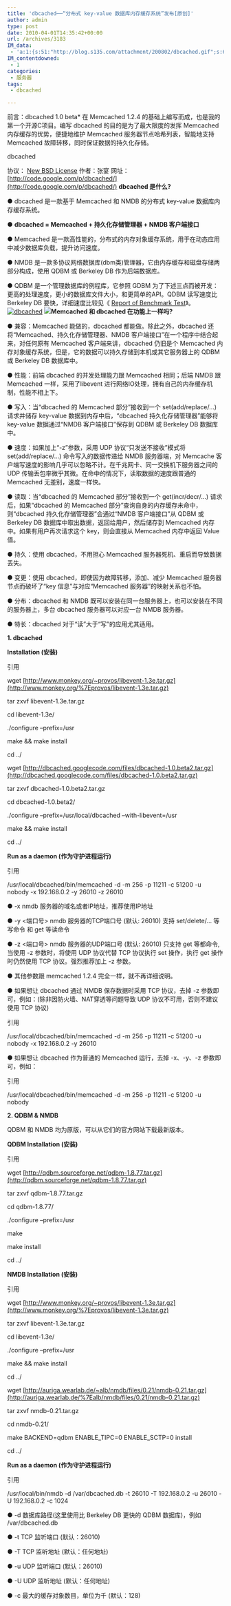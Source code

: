 ```yaml
---
title: 'dbcached──“分布式 key-value 数据库内存缓存系统”发布[原创]'
author: admin
type: post
date: 2010-04-01T14:35:42+00:00
url: /archives/3183
IM_data:
 - 'a:1:{s:51:"http://blog.s135.com/attachment/200802/dbcached.gif";s:68:"http://blog.haohtml.com/wp-content/uploads/2011/03/a725_dbcached.gif";}'
IM_contentdowned:
 - 1
categories:
 - 服务器
tags:
 - dbcached

---
```


前言：dbcached 1.0 beta* 在 Memcached 1.2.4 的基础上编写而成，也是我的第一个开源C项目。编写 dbcached 的目的是为了最大限度的发挥 Memcached 内存缓存的优势，便捷地维护 Memcached 服务器节点哈希列表，智能地支持 Memcached 故障转移，同时保证数据的持久化存储。

dbcached

协议： [New BSD License](http://www.opensource.org/licenses/bsd-license.php)
作者：张宴
网址： [http://code.google.com/p/dbcached/](http://code.google.com/p/dbcached/) **dbcached 是什么?**

● dbcached 是一款基于 Memcached 和 NMDB 的分布式 key-value 数据库内存缓存系统。

● **dbcached = Memcached + 持久化存储管理器 + NMDB 客户端接口**

● Memcached 是一款高性能的，分布式的内存对象缓存系统，用于在动态应用中减少数据库负载，提升访问速度。

● NMDB 是一款多协议网络数据库(dbm类)管理器，它由内存缓存和磁盘存储两部分构成，使用 QDBM 或 Berkeley DB 作为后端数据库。

● QDBM 是一个管理数据库的例程库，它参照 GDBM 为了下述三点而被开发：更高的处理速度，更小的数据库文件大小，和更简单的API。QDBM 读写速度比 Berkeley DB 要快，详细速度比较见《 [Report of Benchmark Test](http://qdbm.sourceforge.net/benchmark.pdf)》。 [![dbcached](http://blog.haohtml.com/wp-content/uploads/2010/04/dbcached.gif)](http://blog.haohtml.com/wp-content/uploads/2010/04/dbcached.gif) ![](http://blog.s135.com/attachment/200802/dbcached.gif)**Memcached 和 dbcached 在功能上一样吗?**

● 兼容：Memcached 能做的，dbcached 都能做。除此之外，dbcached 还将“Memcached、持久化存储管理器、NMDB 客户端接口”在一个程序中结合起来，对任何原有 Memcached 客户端来讲，dbcached 仍旧是个 Memcached 内存对象缓存系统，但是，它的数据可以持久存储到本机或其它服务器上的 QDBM 或 Berkeley DB 数据库中。

● 性能：前端 dbcached 的并发处理能力跟 Memcached 相同；后端 NMDB 跟 Memcached 一样，采用了libevent 进行网络IO处理，拥有自己的内存缓存机制，性能不相上下。

● 写入：当“dbcached 的 Memcached 部分”接收到一个 set(add/replace/…) 请求并储存 key-value 数据到内存中后，“dbcached 持久化存储管理器”能够将 key-value 数据通过“NMDB 客户端接口”保存到 QDBM 或 Berkeley DB 数据库中。

● 速度：如果加上“-z”参数，采用 UDP 协议“只发送不接收”模式将 set(add/replace/…) 命令写入的数据传递给 NMDB 服务器端，对 Memcache 客户端写速度的影响几乎可以忽略不计。在千兆网卡、同一交换机下服务器之间的 UDP 传输丢包率微乎其微。在命中的情况下，读取数据的速度跟普通的 Memcached 无差别，速度一样快。

● 读取：当“dbcached 的 Memcached 部分”接收到一个 get(incr/decr/…) 请求后，如果“dbcached 的 Memcached 部分”查询自身的内存缓存未命中，则“dbcached 持久化存储管理器”会通过“NMDB 客户端接口”从 QDBM 或 Berkeley DB 数据库中取出数据，返回给用户，然后储存到 Memcached 内存中。如果有用户再次请求这个 key，则会直接从 Memcached 内存中返回 Value 值。

● 持久：使用 dbcached，不用担心 Memcached 服务器死机、重启而导致数据丢失。

● 变更：使用 dbcached，即使因为故障转移，添加、减少 Memcached 服务器节点而破坏了“key 信息”与对应“Memcached 服务器”的映射关系也不怕。

● 分布：dbcached 和 NMDB 既可以安装在同一台服务器上，也可以安装在不同的服务器上，多台 dbcached 服务器可以对应一台 NMDB 服务器。

● 特长：dbcached 对于“读”大于“写”的应用尤其适用。

**1. dbcached**

**Installation (安装)**

引用


wget [http://www.monkey.org/~provos/libevent-1.3e.tar.gz](http://www.monkey.org/%7Eprovos/libevent-1.3e.tar.gz)

tar zxvf libevent-1.3e.tar.gz

cd libevent-1.3e/

./configure –prefix=/usr

make && make install

cd ../

wget [http://dbcached.googlecode.com/files/dbcached-1.0.beta2.tar.gz](http://dbcached.googlecode.com/files/dbcached-1.0.beta2.tar.gz)

tar zxvf dbcached-1.0.beta2.tar.gz

cd dbcached-1.0.beta2/

./configure –prefix=/usr/local/dbcached –with-libevent=/usr

make && make install

cd ../

**Run as a daemon (作为守护进程运行)**

引用


/usr/local/dbcached/bin/memcached -d -m 256 -p 11211 -c 51200 -u nobody -x 192.168.0.2 -y 26010 -z 26010


● -x nmdb 服务器的域名或者IP地址，推荐使用IP地址


● -y <端口号> nmdb 服务器的TCP端口号 (默认: 26010) 支持 set/delete/… 等写命令 和 get 等读命令


● -z <端口号> nmdb 服务器的UDP端口号 (默认: 26010) 只支持 get 等都命令, 当使用 -z 参数时，将使用 UDP 协议代替 TCP 协议执行 set 操作，执行 get 操作时仍然使用 TCP 协议。强烈推荐加上 -z 参数。

● 其他参数跟 memcached 1.2.4 完全一样，就不再详细说明。


● 如果想让 dbcached 通过 NMDB 保存数据时采用 TCP 协议，去掉 -z 参数即可，例如：(除非因防火墙、NAT穿透等问题导致 UDP 协议不可用，否则不建议使用 TCP 协议)


引用


/usr/local/dbcached/bin/memcached -d -m 256 -p 11211 -c 51200 -u nobody -x 192.168.0.2 -y 26010


● 如果想让 dbcached 作为普通的 Memcached 运行，去掉 -x、-y、-z 参数即可，例如：


引用


/usr/local/dbcached/bin/memcached -d -m 256 -p 11211 -c 51200 -u nobody


**2. QDBM & NMDB**

QDBM 和 NMDB 均为原版，可以从它们的官方网站下载最新版本。


**QDBM Installation (安装)**

引用


wget [http://qdbm.sourceforge.net/qdbm-1.8.77.tar.gz](http://qdbm.sourceforge.net/qdbm-1.8.77.tar.gz)

tar zxvf qdbm-1.8.77.tar.gz

cd qdbm-1.8.77/

./configure –prefix=/usr

make

make install

cd ../


**NMDB Installation (安装)**

引用


wget [http://www.monkey.org/~provos/libevent-1.3e.tar.gz](http://www.monkey.org/%7Eprovos/libevent-1.3e.tar.gz)

tar zxvf libevent-1.3e.tar.gz

cd libevent-1.3e/

./configure –prefix=/usr

make && make install

cd ../

wget [http://auriga.wearlab.de/~alb/nmdb/files/0.21/nmdb-0.21.tar.gz](http://auriga.wearlab.de/%7Ealb/nmdb/files/0.21/nmdb-0.21.tar.gz)

tar zxvf nmdb-0.21.tar.gz

cd nmdb-0.21/

make BACKEND=qdbm ENABLE_TIPC=0 ENABLE_SCTP=0 install

cd ../

**Run as a daemon (作为守护进程运行)**

引用


/usr/local/bin/nmdb -d /var/dbcached.db -t 26010 -T 192.168.0.2 -u 26010 -U 192.168.0.2 -c 1024


● -d 数据库路径(这里使用比 Berkeley DB 更快的 QDBM 数据库)，例如 /var/dbcached.db


● -t TCP 监听端口 (默认：26010)


● -T TCP 监听地址 (默认：任何地址)


● -u UDP 监听端口 (默认：26010)


● -U UDP 监听地址 (默认：任何地址)


● -c 最大的缓存对象数目，单位为千 (默认：128)